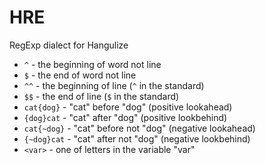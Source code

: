 # HRE

RegExp dialect for Hangulize

- `^` - the beginning of word not line
- `$` - the end of word not line
- `^^` - the beginning of line (`^` in the standard)
- `$$` - the end of line (`$` in the standard)
- `cat{dog}` - "cat" before "dog" (positive lookahead)
- `{dog}cat` - "cat" after "dog" (positive lookbehind)
- `cat{~dog}` - "cat" before not "dog" (negative lookahead)
- `{~dog}cat` - "cat" after not "dog" (negative lookbehind)
- `<var>` - one of letters in the variable "var"
